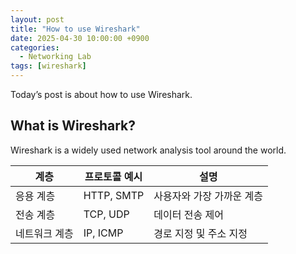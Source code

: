 ```yaml
---
layout: post
title: "How to use Wireshark"
date: 2025-04-30 10:00:00 +0900
categories:
  - Networking Lab
tags: [wireshark]
---
```


Today’s post is about how to use Wireshark.

## What is Wireshark?

Wireshark is a widely used network analysis tool around the world.

| 계층       | 프로토콜 예시 | 설명                     |
|------------|----------------|--------------------------|
| 응용 계층  | HTTP, SMTP     | 사용자와 가장 가까운 계층 |
| 전송 계층  | TCP, UDP       | 데이터 전송 제어         |
| 네트워크 계층 | IP, ICMP     | 경로 지정 및 주소 지정   |
  
